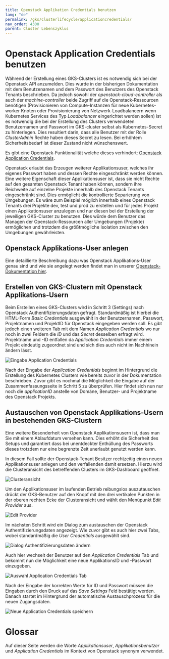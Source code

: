 ```yaml
---
title: Openstack Applikation Credentials benutzen
lang: "de"
permalink: /gks/clusterlifecycle/applicationcredentials/
nav_order: 4300
parent: Cluster Lebenszyklus
---
```

<!-- LTeX:  language=de-DE -->

# Openstack Application Credentials benutzen

Während der Erstellung eines GKS-Clusters ist es notwendig sich bei der
Openstack API anzumelden. Dies wurde in der bisherigen Dokumentation mit
dem Benutzenamen und dem Passwort des Benutzers des Openstack Tenants
beschrieben. Da jedoch sowohl der *openstack-cloud-controller* als auch
der *machine-controller* beide Zugriff auf die Openstack-Ressourcen
benötigen (Provisionieren von Compute-Instanzen für neue Kubernetes-worker
Knoten oder Provisionierung von Netzwerk-Loadbalancern wenn Kubernetes
Services des Typ *Loadbalancer* eingerichtet werden sollen) ist es
notwendig die bei der Erstellung des Clusters verwendeten Benutzernamen und
Passwort im GKS-cluster selbst als Kubernetes-Secret zu hinterlegen.
Dies resultiert darin, dass alle Benutzer mit der Rolle *ClusterAdmin*
Rechte haben dieses Secret zu lesen. Bei erhöhtem Sicherheitsbedarf ist
dieser Zustand nicht wünschenswert.

Es gibt eine Openstack-Funktionalität welche dieses verhindert:
[Openstack Application Credentials](https://docs.gec.io/de/optimist/specs/application_credentials/).

Openstack erlaubt das Erzeugen weiterer Applikationsuser, welches ihr
eigenes Passwort haben und dessen Rechte eingeschränkt werden können.
Eine weitere Eigenschaft dieser Applikationsuser ist, dass sie nicht
Rechte auf den gesamten Openstack Tenant haben können, sondern ihre
Reichweite auf einzelne Projekte innerhalb des Openstack Tenants
eingeschränkt sind. Dies ermöglicht die kontrollierte Separierung von
Umgebungen. Es wäre zum Beispiel möglich innerhalb eines Openstack
Tenants drei Projekte dev, test und prod zu erstellen und für jedes
Projekt einen Applikationsuser anzulegen und nur diesen bei der
Erstellung der jeweiligen GKS-Cluster zu benutzen. Dies würde dem
Benutzer das Managen der Openstack-Ressourcen aller Umgebungen
(Projekte) ermöglichen und trotzdem die größtmögliche Isolation
zwischen den Umgebungen gewährleisten.

## Openstack Applikations-User anlegen

Eine detaillierte Beschreibung dazu was Openstack Applikations-User
genau sind und wie sie angelegt werden findet man in unserer
[Openstack-Dokumentation hier](https://docs.gec.io/de/optimist/specs/application_credentials/).

## Erstellen von GKS-Clustern mit Openstack Applikations-Usern

Beim Erstellen eines GKS-Clusters wird in Schritt 3 (Settings) nach
Openstack Authentifizierungsdaten gefragt. Standardmäßig ist hierbei
die HTML-Form *Basic Credentials* ausgewählt in der Benutzernamen,
Passwort, Projektnamen und ProjektID für Openstack eingegeben werden
soll. Es gibt jedoch einen weiteren Tab mit dem Namen *Application
Credentials* wo nur noch in zwei Feldern die *ID* und das *Secret*
desselben erfragt wird. Projektname und -ID entfallen da *Application
Credentials* immer einem Projekt eindeutig zugeordnet sind und sich
dies auch nicht im Nachhinein ändern lässt.

![Eingabe Application Credentials](../images/AppCreds01.png)

Nach der Eingabe der *Application Credentials* beginnt im Hintergrund
die Erstellung des Kubernetes Clusters wie bereits zuvor in der
Dokumentation beschrieben. Zuvor gibt es nochmal die Möglichkeit
die Eingabe auf der Zusammenfassungsseite in Schritt 5 zu überprüfen.
Hier findet sich nun nur noch die *applicationID* anstelle von
Domäne, Benutzer- und Projektname des Openstack Projekts.

## Austauschen von Openstack Applikations-Usern in bestehenden GKS-Clustern

Eine weitere Besonderheit von Openstack Applikationsusern ist, dass
man Sie mit einem Ablaufdatum versehen kann. Dies erhöht die Sicherheit
des Setups und garantiert dass bei unentdeckter Enthüllung des Passworts
dieses trotzdem nur eine begrenzte Zeit unerlaubt genutzt werden kann.

In diesem Fall sollte der Openstack-Tenant Besitzer rechtzeitig einen neuen
Applikationsuser anlegen und den verfallenden damit ersetzen. Hierzu wird
die Clusteransicht des betreffenden Clusters im GKS-Dashboard geöffnet.

![Clusteransicht](../images/OSCred01.png)

Um den Applikationsuser im laufenden Betrieb reibungslos auszutauschen
drückt der GKS-Benutzer auf den Knopf mit den drei vertikalen Punkten
in der oberen rechten Ecke der Clusteransicht und wählt den Menüpunkt
*Edit Provider* aus.

![Edit Provider](../images/OSCred03.png)

Im nächsten Schritt wird ein Dialog zum austauschen der Openstack
Authentifizierungsdaten angezeigt. Wie zuvor gibt es auch hier
zwei Tabs, wobei standardmäßig die *User Credentials* ausgewählt sind.

![Dialog Authentifizierungsdaten ändern](../images/AppCreds02.png)

Auch hier wechselt der Benutzer auf den *Application Credentials* Tab
und bekommt nun die Möglichkeit eine neue ApplikationsID und -Passwort
einzugeben.

![Auswahl Application Credentials Tab](../images/AppCreds03.png)

Nach der Eingabe der korrekten Werte für ID und Passwort müssen die
Eingaben durch den Druck auf das *Save Settings* Feld bestätigt werden.
Danach startet im Hintergrund der automatische Austauschprozess für
die neuen Zugangsdaten.

![Neue Application Credentials speichern](../images/AppCreds04.png)

# Glossar

Auf dieser Seite werden die Worte *Applikationsuser*, *Applikationsbenutzer*
und *Application Credentials* im Kontext von Openstack synonym verwendet.
